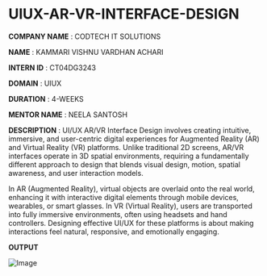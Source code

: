 # UIUX-AR-VR-INTERFACE-DESIGN

**COMPANY NAME**   : CODTECH IT SOLUTIONS

**NAME**           : KAMMARI VISHNU VARDHAN ACHARI

**INTERN ID**      : CT04DG3243

**DOMAIN**         : UIUX

**DURATION**       : 4-WEEKS

**MENTOR NAME**    : NEELA SANTOSH

**DESCRIPTION**    : UI/UX AR/VR Interface Design involves creating intuitive, immersive, and user-centric digital experiences for Augmented Reality (AR) and Virtual Reality (VR) platforms. Unlike traditional 2D screens, AR/VR interfaces operate in 3D spatial environments, requiring a fundamentally different approach to design that blends visual design, motion, spatial awareness, and user interaction models.

In AR (Augmented Reality), virtual objects are overlaid onto the real world, enhancing it with interactive digital elements through mobile devices, wearables, or smart glasses. In VR (Virtual Reality), users are transported into fully immersive environments, often using headsets and hand controllers. Designing effective UI/UX for these platforms is about making interactions feel natural, responsive, and emotionally engaging.


**OUTPUT** 

![Image](https://github.com/user-attachments/assets/978960db-92b7-4751-b0ec-737c6b16a04a)
